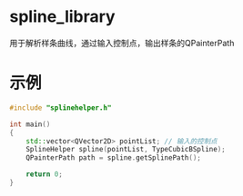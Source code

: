 # spline_library

用于解析样条曲线，通过输入控制点，输出样条的QPainterPath

# 示例
```cpp
#include "splinehelper.h"

int main()
{
    std::vector<QVector2D> pointList; // 输入的控制点
    SplineHelper spline(pointList, TypeCubicBSpline);
    QPainterPath path = spline.getSplinePath();

    return 0;
}
```
